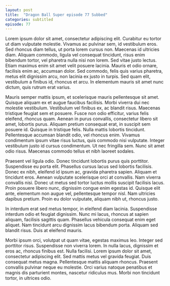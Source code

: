 ```yaml
---
layout: post
title:  "Dragon Ball Super episode 77 Subbed"
categories: subtitled
episode: 77
---
```

<p>
Lorem ipsum dolor sit amet, consectetur adipiscing elit. Curabitur eu tortor ut diam vulputate molestie. Vivamus ac pulvinar sem, id vestibulum eros. Sed rhoncus diam tellus, ut porta lorem cursus non. Maecenas id ultricies diam. Aliquam commodo, ligula vel consequat tincidunt, risus enim bibendum tortor, vel pharetra nulla nisi non lorem. Sed vitae justo lectus. Etiam maximus enim sit amet velit posuere lacinia. Mauris et odio ornare, facilisis enim ac, accumsan dolor. Sed commodo, felis quis varius pharetra, metus elit dignissim arcu, non lacinia ex justo in turpis. Sed quam elit, vestibulum a finibus id, rhoncus et arcu. In elementum mauris sit amet nunc dictum, quis rutrum erat varius.
</p>
<p>
Mauris semper mattis ipsum, et scelerisque mauris pellentesque sit amet. Quisque aliquam ex et augue faucibus facilisis. Morbi viverra dui nec molestie vestibulum. Vestibulum vel finibus ex, ac blandit risus. Maecenas tristique feugiat sem et posuere. Fusce non odio efficitur, varius felis eleifend, rhoncus quam. Aenean in purus convallis, consectetur libero sit amet, lobortis purus. Aliquam pretium consequat erat, in suscipit sem posuere id. Quisque in tristique felis. Nulla mattis lobortis tincidunt. Pellentesque accumsan blandit odio, vel rhoncus enim. Vivamus condimentum ipsum vitae risus luctus, quis commodo nisi vulputate. Integer vestibulum justo id cursus condimentum. Ut nec fringilla sem. Nunc sit amet odio risus. Maecenas commodo tellus et nibh laoreet sodales.
</p>
<p>
Praesent vel ligula odio. Donec tincidunt lobortis purus quis porttitor. Suspendisse eu porta elit. Phasellus cursus lacus sed lobortis facilisis. Donec ex nibh, eleifend id ipsum ac, gravida pharetra sapien. Aliquam et tincidunt eros. Aenean vulputate scelerisque orci at convallis. Nam viverra convallis nisi. Donec ut metus sed tortor luctus mollis suscipit facilisis lacus. Proin posuere libero nunc, dignissim congue enim egestas id. Quisque elit ante, elementum non augue vel, pellentesque tempor nisl. Nam ultricies dapibus pretium. Proin eu dolor vulputate, aliquam nibh ut, rhoncus justo.
</p>
<p>
In interdum erat sed metus tempor, in eleifend diam lacinia. Suspendisse interdum odio et feugiat dignissim. Nunc mi lacus, rhoncus at sapien aliquam, facilisis sagittis quam. Phasellus vehicula consequat enim eget aliquet. Nam tincidunt arcu dignissim lacus bibendum porta. Aliquam sed blandit risus. Duis at eleifend mauris.
</p>
<p>
Morbi ipsum orci, volutpat ut quam vitae, egestas maximus leo. Integer sed porttitor risus. Suspendisse non viverra lorem. In nulla lacus, dignissim et eros ac, rhoncus finibus est. Nulla facilisi. Lorem ipsum dolor sit amet, consectetur adipiscing elit. Sed mattis metus vel gravida feugiat. Duis consequat metus magna. Pellentesque mattis aliquam rhoncus. Praesent convallis pulvinar neque eu molestie. Orci varius natoque penatibus et magnis dis parturient montes, nascetur ridiculus mus. Morbi non tincidunt tortor, in ultrices odio.
</p>